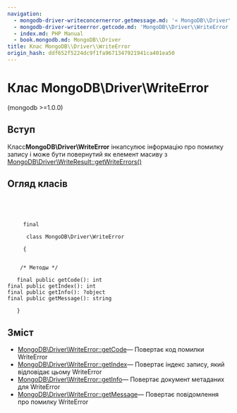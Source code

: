 ```yaml
---
navigation:
  - mongodb-driver-writeconcernerror.getmessage.md: '« MongoDB\\Driver\\WriteConcernError::getMessage'
  - mongodb-driver-writeerror.getcode.md: 'MongoDB\\Driver\\WriteError::getCode »'
  - index.md: PHP Manual
  - book.mongodb.md: MongoDB\\Driver
title: Клас MongoDB\\Driver\\WriteError
origin_hash: ddf652f5224dc9f1fa9671347921941ca401ea50
---
```

# Клас MongoDB\\Driver\\WriteError

(mongodb >=1.0.0)

## Вступ

Класс**MongoDB\\Driver\\WriteError** інкапсулює інформацію про помилку запису і може бути повернутий як елемент масиву з [MongoDB\\Driver\\WriteResult::getWriteErrors()](mongodb-driver-writeresult.getwriteerrors.md)

## Огляд класів

```classsynopsis



    
     final
     
      class MongoDB\Driver\WriteError
     
     {


    /* Методы */
    
   final public getCode(): int
final public getIndex(): int
final public getInfo(): ?object
final public getMessage(): string

   }
```

## Зміст

-   [MongoDB\\Driver\\WriteError::getCode](mongodb-driver-writeerror.getcode.md)— Повертає код помилки WriteError
-   [MongoDB\\Driver\\WriteError::getIndex](mongodb-driver-writeerror.getindex.md)— Повертає індекс запису, який відповідає цьому WriteError
-   [MongoDB\\Driver\\WriteError::getInfo](mongodb-driver-writeerror.getinfo.md)— Повертає документ метаданих для WriteError
-   [MongoDB\\Driver\\WriteError::getMessage](mongodb-driver-writeerror.getmessage.md)— Повертає повідомлення про помилку WriteError
